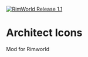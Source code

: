 [![RimWorld Release 1.1](https://img.shields.io/badge/RimWorld-Release%201.1-brightgreen.svg)](http://rimworldgame.com/)

# Architect Icons
Mod for Rimworld 


